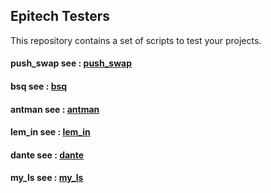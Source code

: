 ## Epitech Testers

This repository contains a set of scripts to test your projects.

#### push_swap see : [push_swap](pushswap/README.md)
#### bsq see : [bsq](bsq/README.md)
#### antman see : [antman](antman/README.md)
#### lem_in see : [lem_in](lem_in/README.md)
#### dante see : [dante](dante/README.md)
#### my_ls see : [my_ls](my_ls/README.md)
